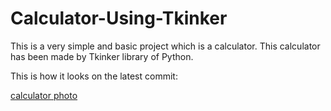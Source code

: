 # Calculator-Using-Tkinker
This is a very simple and basic project which is a calculator.
This calculator has been made by Tkinker library of Python.

This is how it looks on the latest commit: 

[calculator photo](https://github.com/CodenameCypher/Calculator-Using-Tkinter/blob/main/Preview_Screenshot.JPG?raw=true)
